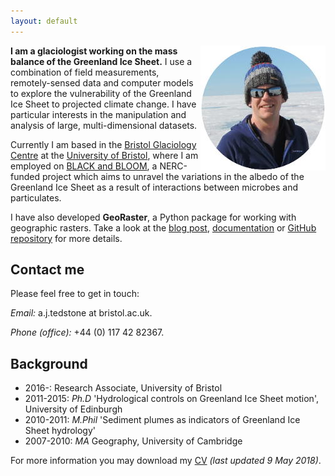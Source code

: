 ```yaml
---
layout: default
---
```


<img style="float: right;" src="images/profile_tedstone.jpg" alt="Andrew Tedstone profile pic" />

**I am a glaciologist working on the mass balance of the Greenland Ice Sheet.** I use a combination of field measurements, remotely-sensed data and computer models to explore the vulnerability of the Greenland Ice Sheet to projected climate change. I have particular interests in the manipulation and analysis of large, multi-dimensional datasets.

Currently I am based in the [Bristol Glaciology Centre](http://www.bris.ac.uk/geography/research/bgc/) at the [University of Bristol](http://www.bris.ac.uk/), where I am employed on [BLACK and BLOOM](http://www.blackandbloom.org), a NERC-funded project which aims to unravel the variations in the albedo of the Greenland Ice Sheet as a result of interactions between microbes and particulates. 

I have also developed **GeoRaster**, a Python package for working with geographic rasters. Take a look at the [blog post](blog/georaster-released), [documentation](http://georaster.readthedocs.io/en/latest/) or [GitHub repository](https://github.com/atedstone/georaster) for more details.

## Contact me
Please feel free to get in touch: 

*Email:* a.j.tedstone at bristol.ac.uk.

*Phone (office):* +44 (0) 117 42 82367.

## Background

* 2016-: Research Associate, University of Bristol
* 2011-2015: *Ph.D* 'Hydrological controls on Greenland Ice Sheet motion', University of Edinburgh
* 2010-2011: *M.Phil* 'Sediment plumes as indicators of Greenland Ice Sheet hydrology'
* 2007-2010: *MA* Geography, University of Cambridge

For more information you may download my [CV](images/cv-2018-05-09-tedstone.pdf) *(last updated 9 May 2018)*.
